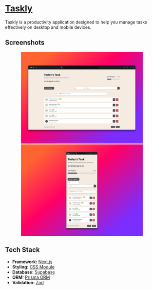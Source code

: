 # [Taskly](taskly-ui.vercel.app)
Taskly is a productivity application designed to help you manage tasks effectively on desktop and mobile devices.

## Screenshots

<div align="center">
  <img src="https://raw.githubusercontent.com/Zyano0x/Taskly/refs/heads/master/Desktop.png" alt="Desktop Screenshot" height="300">
  <img src="https://raw.githubusercontent.com/Zyano0x/Taskly/refs/heads/master/Mobile.png" alt="Mobile Screenshot" height="300">
</div>

## Tech Stack

- **Framework:** [Next.js](https://nextjs.org)
- **Styling:** [CSS Module](#)
- **Database:** [Supabase](https://supabase.com/)
- **ORM:** [Prisma ORM](https://www.prisma.io/orm)
- **Validation:** [Zod](https://zod.dev)
